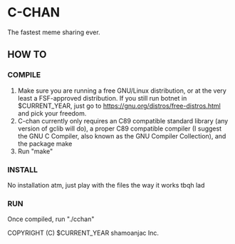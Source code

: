 # C-CHAN
The fastest meme sharing ever.
## HOW TO
### COMPILE
1. Make sure you are running a free GNU/Linux distribution, or at the very least a FSF-approved distribution. If you still run botnet in $CURRENT_YEAR, just go to <https://gnu.org/distros/free-distros.html> and pick your freedom.
2. C-chan currently only requires an C89 compatible standard library (any version of gclib will do), a proper C89 compatible compiler (I suggest the GNU C Compiler, also known as the GNU Compiler Collection), and the package make
3. Run "make"
### INSTALL
No installation atm, just play with the files the way it works tbqh lad
### RUN
Once compiled, run "./cchan"

COPYRIGHT (C) $CURRENT_YEAR shamoanjac Inc.

